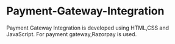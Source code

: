 # Payment-Gateway-Integration
Payment Gateway Integration is developed using HTML,CSS and JavaScript. For payment gateway,Razorpay is used.



